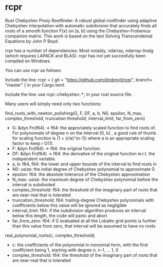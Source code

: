 # rcpr
Rust Chebyshev Proxy Rootfinder: A robust global rootfinder using adaptive Chebyshev interpolation with automatic subdivision that accurately finds all roots of a smooth function F(x) on [a, b] using the Chebyshev-Frobenius companion matrix. This work is based on the text Solving Transcendental Equations by John P Boyd.

rcpr has a number of dependencies. Most notably, ndarray, ndarray-linalg (which requires LAPACK and BLAS). rcpr has not yet succesfully been compiled on Windows.

You can use rcpr as follows:

Include the line:
  rcpr = { git = "https://github.com/drobnyjt/rcpr", branch= "master" }
in your Cargo.toml.

Include the line:
use rcpr::chebyshev::*;
in your rust source file.

Many users will simply need only two functions: 

find_roots_with_newton_polishing(G, F, DF, a, b, N0, epsilon, N_max, complex_threshold, truncation threshold, interval_limit, far_from_zero)

* G: &dyn Fn(f64) -> f64: the approriately scaled function to find roots of. For polynomials of degree n on the interval [0, b] , a good rule of thumb for scaling function is (1 + (r/a)^(n-1)) where a is an appropriate scaling factor to keep r O(1).
* F: &dyn Fn(f64) -> f64: the original function.
* DF: &dyn Fn(f64) -> f64: the derivative of the original funciton w.r.t. the independent variable.
* a, b: f64, f64: the lower and upper bounds of the interval to find roots in
* N0: usize: the initial degree of Chebyshev polynomial to approximate G
* epsilon: f64: the absolute tolerance of the Chebyshev approximation
* N_max: usize: the maximum degree of Chebyshev polynomial before the interval is subdivided
* complex_threshold: f64: the threshold of the imaginary part of roots that are near-real that is tolerated
* truncation_threshold: f64: trailing-degree Chebyshev polynomials with coefficients below this value will be ignored as negligible
* interval_limit: f64: if the subdivision algorithm produces an interval below this length, the code will panic and abort
* far_from_zero: f64: if G evaluated at all the Lobatto grid points is further than this value from zero, that interval will be assumed to have no roots

real_polynomial_roots(c, complex_threshold)

* c: the coefficients of the polynomial in monomial form, with the first coefficient being 1, starting with degree n, n-1, ... 1, 0
* complex_threshold: f64: the threshold of the imaginary part of roots that are near-real that is tolerated
